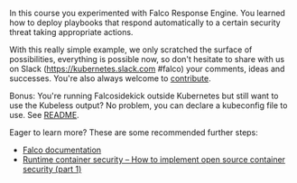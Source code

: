 In this course you experimented with Falco Response Engine. You learned how to deploy playbooks that respond automatically to a certain security threat taking appropriate actions.

With this really simple example, we only scratched the surface of possibilities, everything is possible now, so don't hesitate to share with us on Slack (https://kubernetes.slack.com #falco) your comments, ideas and successes. You're also always welcome to [contribute](https://github.com/falcosecurity/.github/blob/master/CONTRIBUTING.md).

Bonus: You're running Falcosidekick outside Kubernetes but still want to use the Kubeless output? No problem, you can declare a kubeconfig file to use. See [README](https://github.com/falcosecurity/falcosidekick/blob/master/README.md).

Eager to learn more? These are some recommended further steps:

- [Falco documentation](https://github.com/draios/falco/wiki)
- [Runtime container security – How to implement open source container security (part 1)](https://bit.ly/3D9oZbU)